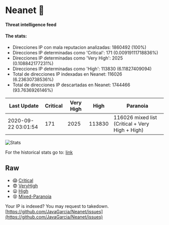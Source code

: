 # Neanet :hocho:
#### Threat intelligence feed
#### The stats:

- Direcciones IP con mala reputacion analizadas: 1860492 (100%)
- Direcciones IP determinadas como 'Critical':  171 (0.00919111718836%)
- Direcciones IP determinadas como 'Very High':  2025 (0.108842177231%)
- Direcciones IP determinadas como 'High':  113830 (6.11827409094)
- Total de direcciones IP indexadas en Neanet:  116026 (6.23630738536%)
- Total de direcciones IP descartadas en Neanet:  1744466 (93.7636926146%)

| Last Update | Critical | Very High | High | Paranoia |
| --- | --- | --- | --- | --- |
| 2020-09-22 03:01:54 | 171 | 2025 | 113830 | 116026 mixed list (Critical + Very High + High)|

![Stats](https://docs.google.com/spreadsheets/d/e/2PACX-1vSnaNMIXVabIpDJjufMlzH7poXnshF3mgd8Is1g9ytUEzVsP5my4Trn8f-xkoLLQ38xpL3HtmUexLo6/pubchart?oid=501124687&format=image)

For the historical stats go to: [link](/stats.csv)
## Raw
- :scream: [Critical](https://raw.githubusercontent.com/JavaGarcia/Neanet/master/blacklists/neanet_critical.txt)
- :fearful: [VeryHigh](https://raw.githubusercontent.com/JavaGarcia/Neanet/master/blacklists/neanet_veryHigh.txtt)
- :frowning: [High](https://raw.githubusercontent.com/JavaGarcia/Neanet/master/blacklists/neanet_high.txt)
- :dizzy_face: [Mixed-Paranoia](https://raw.githubusercontent.com/JavaGarcia/Neanet/master/blacklists/neanet_all.txt)


Your IP is indexed? You may request to takedown. [https://github.com/JavaGarcia/Neanet/issues](https://github.com/JavaGarcia/Neanet/issues)















































































































































































































































































































































































































































































































































































































































































































































































































































































































































































